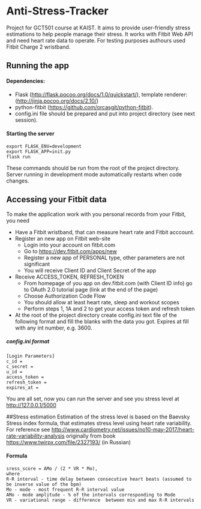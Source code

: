 # Anti-Stress-Tracker
Project for GCT501 course at KAIST. It aims to provide user-friendly 
stress estimations to help people manage their stress. 
It works with Fitbit Web API and need heart rate data to operate. For testing purposes 
authours used Fitbit Charge 2 wristband.  

## Running the app
#### Dependencies:
* Flask (http://flask.pocoo.org/docs/1.0/quickstart/), template renderer: (http://jinja.pocoo.org/docs/2.10/)
* python-fitbit (https://github.com/orcasgit/python-fitbit).
* config.ini file should be prepared and put into project directory (see next session).

#### Starting the server
    export FLASK_ENV=development
    export FLASK_APP=init.py
    flask run
These commands should be run from the root of the project directory. 
Server running in development mode automatically restarts when code changes.

## Accessing your Fitbit data
To make the application work with you personal records from your Fitbit, you need
* Have a Fitbit wristband, that can measure heart rate and Fitbit acccount.
* Register an new app on Fitbit web-site
    * Login into your account on fitbit.com
    * Go to https://dev.fitbit.com/apps/new 
    * Register a new app of PERSONAL type, other parameters are not significant
    * You will receive Client ID and Client Secret of the app
* Receive ACCESS_TOKEN, REFRESH_TOKEN
    * From homepage of you app on dev.fitbit.com (with Client ID info) 
    go to OAuth 2.0 tutorial page (link at the end of the page)
    * Choose Authorization Code Flow 
    * You should allow at least heart rate, sleep and workout scopes
    * Perform steps 1, 1A and 2 to get your access token and refresh token
* At the root of the project directory create config.ini text file of the following format and fill the blanks with the data
 you got. Expires at fill with any int number, e.g. 3600.

##### config.ini format
    [Login Parameters]
    c_id = 
    c_secret = 
    u_id = 
    access_token = 
    refresh_token = 
    expires_at =    
    
You are all set, now you can run the server and see you stress level at http://127.0.0.1/5000

##Stress estimation
Estimation of the stress level is based on the Baevsky Stress index formula, that 
estimates stress level using heart rate variability.
For reference see http://www.cardiometry.net/issues/no10-may-2017/heart-rate-variability-analysis
originally from book https://www.twirpx.com/file/2327193/ (in Russian)
#### Formula
    sress_score = AMo / (2 * VR * Mo), 
    where
    R-R interval - time delay between consecutive heart beats (assumed to be inverse value of the bpm)
    Mo - mode - most frequent R-R interval value
    AMo - mode amplitude - % of the intervals corresponding to Mode
    VR - variational range - difference  between min and max R-R intervals

